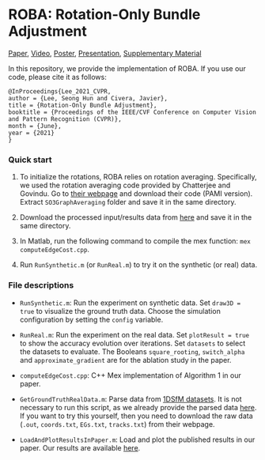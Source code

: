 # ROBA: Rotation-Only Bundle Adjustment

[Paper](https://arxiv.org/abs/2011.11724), [Video](https://www.youtube.com/watch?v=JXnEwXwVKus), [Poster](https://github.com/seonghun-lee/seonghun-lee.github.io/blob/master/pdf/cvpr2021_poster.pdf), [Presentation](https://github.com/seonghun-lee/seonghun-lee.github.io/blob/master/pdf/cvpr2021_presentation.pdf), [Supplementary Material](https://seonghun-lee.github.io/pdf/SupplementaryMaterial_RotationOnlyBundleAdjustment.pdf)

In this repository, we provide the implementation of ROBA. If you use our code, please cite it as follows:

````
@InProceedings{Lee_2021_CVPR,
author = {Lee, Seong Hun and Civera, Javier},
title = {Rotation-Only Bundle Adjustment},
booktitle = {Proceedings of the IEEE/CVF Conference on Computer Vision and Pattern Recognition (CVPR)},
month = {June},
year = {2021}
}
````

### Quick start
1. To initialize the rotations, ROBA relies on rotation averaging. Specifically, we used the rotation averaging code provided by Chatterjee and Govindu. Go to [their webpage](http://www.ee.iisc.ac.in/labs/cvl/research/rotaveraging/) and download their code (PAMI version). Extract `SO3GraphAveraging` folder and save it in the same directory.

2. Download the processed input/results data from [here](https://drive.google.com/drive/folders/1-Bnbk2P8NIfycUJ3_sMY8_D-KugxkSp1?usp=sharing) and save it in the same directory. 

3. In Matlab, run the following command to compile the mex function: `mex computeEdgeCost.cpp`.

4. Run `RunSynthetic.m` (or `RunReal.m`) to try it on the synthetic (or real) data.

### File descriptions

- `RunSynthetic.m`: 
Run the experiment on synthetic data. 
Set `draw3D = true` to visualize the ground truth data.
Choose the simulation configuration by setting the `config` variable.

- `RunReal.m`: 
Run the experiment on the real data.
Set `plotResult = true` to show the accuracy evolution over iterations.
Set `datasets` to select the datasets to evaluate. 
The Booleans `square_rooting`, `switch_alpha` and `approximate_gradient` are for the ablation study in the paper. 

- `computeEdgeCost.cpp`:
C++ Mex implementation of Algorithm 1 in our paper.

- `GetGroundTruthRealData.m`: 
Parse data from [1DSfM datasets](https://www.cs.cornell.edu/projects/1dsfm/). 
It is not necessary to run this script, as we already provide the parsed data [here](https://drive.google.com/drive/folders/1-Bnbk2P8NIfycUJ3_sMY8_D-KugxkSp1?usp=sharing).
If you want to try this yourself, then you need to download the raw data (`.out`, `coords.txt`, `EGs.txt`, `tracks.txt`) from their webpage.

- `LoadAndPlotResultsInPaper.m`: 
Load and plot the published results in our paper. Our results are available [here](https://drive.google.com/drive/folders/1-Bnbk2P8NIfycUJ3_sMY8_D-KugxkSp1?usp=sharing).
